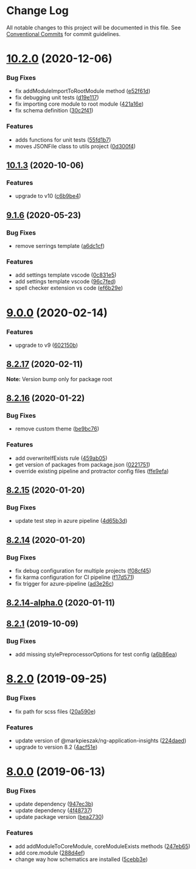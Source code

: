 # Change Log

All notable changes to this project will be documented in this file.
See [Conventional Commits](https://conventionalcommits.org) for commit guidelines.

# [10.2.0](https://github.com/ObjectivityLtd/angular-schematics/compare/v10.1.3...v10.2.0) (2020-12-06)


### Bug Fixes

* fix  addModuleImportToRootModule method ([e52f61d](https://github.com/ObjectivityLtd/angular-schematics/commit/e52f61d369652bc99a68f264758fc4a3e36c0d21))
* fix debugging unit tests ([d19e117](https://github.com/ObjectivityLtd/angular-schematics/commit/d19e117271ecc2f4b56dd931b2fd192f28f6fbd6))
* fix importing core module to root module ([421a16e](https://github.com/ObjectivityLtd/angular-schematics/commit/421a16e6168620c3063d2f6949a7deb5d3c6b0cf))
* fix schema definition ([30c2f41](https://github.com/ObjectivityLtd/angular-schematics/commit/30c2f4117eefc8a81cbe8b80447668f34c9b2d7d))


### Features

* adds functions for unit tests ([55fd1b7](https://github.com/ObjectivityLtd/angular-schematics/commit/55fd1b7ff739e2089e01ba9d1cf33aa60b6fdca2))
* moves JSONFile class to utils project ([0d300f4](https://github.com/ObjectivityLtd/angular-schematics/commit/0d300f46a414d7cd40113709bece808ff20525bd))





## [10.1.3](https://github.com/ObjectivityLtd/angular-schematics/compare/v9.1.6...v10.1.3) (2020-10-06)


### Features

* upgrade to v10 ([c6b9be4](https://github.com/ObjectivityLtd/angular-schematics/commit/c6b9be498010b6386299f07f90e9534342fdad4e))





## [9.1.6](https://github.com/ObjectivityLtd/angular-schematics/compare/v9.0.0...v9.1.6) (2020-05-23)


### Bug Fixes

* remove serrings template ([a6dc1cf](https://github.com/ObjectivityLtd/angular-schematics/commit/a6dc1cf49b1608bd7394bea48f911253ca08e866))


### Features

* add settings template vscode ([0c831e5](https://github.com/ObjectivityLtd/angular-schematics/commit/0c831e5591e1b578eb50e9eaaf4910a02a027d37))
* add settings template vscode ([96c7fed](https://github.com/ObjectivityLtd/angular-schematics/commit/96c7fed7c5e972d6b097612fc7ee1206b94f1aba))
* spell checker extension vs code ([ef6b29e](https://github.com/ObjectivityLtd/angular-schematics/commit/ef6b29e46c02995b2e3c2cd14d7ee974cde80bb7))






# [9.0.0](https://github.com/ObjectivityLtd/angular-schematics/compare/v8.2.17...v9.0.0) (2020-02-14)


### Features

* upgrade to v9 ([602150b](https://github.com/ObjectivityLtd/angular-schematics/commit/602150bd090663842368dfe5bb8cfc6020625d80))





## [8.2.17](https://github.com/ObjectivityLtd/angular-schematics/compare/v8.2.16...v8.2.17) (2020-02-11)

**Note:** Version bump only for package root





## [8.2.16](https://github.com/ObjectivityLtd/angular-schematics/compare/v8.2.15...v8.2.16) (2020-01-22)


### Bug Fixes

* remove custom theme ([be9bc76](https://github.com/ObjectivityLtd/angular-schematics/commit/be9bc76a8e6819b68f238ab100ebf0504e4c2027))


### Features

* add overwriteIfExists rule ([459ab05](https://github.com/ObjectivityLtd/angular-schematics/commit/459ab0544d208656c963edb79d8696e56df874b0))
* get version of packages from package.json ([0221751](https://github.com/ObjectivityLtd/angular-schematics/commit/0221751f1a9b2dbbf824109b164e98515a6b9062))
* override existing pipeline and protractor config files ([ffe9efa](https://github.com/ObjectivityLtd/angular-schematics/commit/ffe9efa1d93a34b3c20ce7c0ca5d43ed81e02abc))






## [8.2.15](https://github.com/ObjectivityLtd/angular-schematics/compare/v8.2.14...v8.2.15) (2020-01-20)


### Bug Fixes

* update test step in azure pipeline ([4d65b3d](https://github.com/ObjectivityLtd/angular-schematics/commit/4d65b3d65454a6cb79ddd2f3b30be969cae72e0b))





## [8.2.14](https://github.com/ObjectivityLtd/angular-schematics/compare/v8.2.14-alpha.0...v8.2.14) (2020-01-20)


### Bug Fixes

* fix debug configuration for multiple projects ([f08cf45](https://github.com/ObjectivityLtd/angular-schematics/commit/f08cf45eb3b4b82b9c22aee71eab06b847094a73))
* fix karma configuration for CI pipeline ([f17d571](https://github.com/ObjectivityLtd/angular-schematics/commit/f17d5711f83e91b91bbf11bfa40c5e956232d64b))
* fix trigger for azure-pipeline ([ad3e26c](https://github.com/ObjectivityLtd/angular-schematics/commit/ad3e26c46e76ab272dc88c2dd64e706b718e7b80))






## [8.2.14-alpha.0](https://github.com/ObjectivityLtd/angular-schematics/compare/8.2.1...v8.2.14-alpha.0) (2020-01-11)



## [8.2.1](https://github.com/ObjectivityLtd/angular-schematics/compare/8.2.0...8.2.1) (2019-10-09)


### Bug Fixes

* add missing stylePreprocessorOptions for test config ([a6b86ea](https://github.com/ObjectivityLtd/angular-schematics/commit/a6b86ea630f85e9e858cee4a815440c58102b3e9))



# [8.2.0](https://github.com/ObjectivityLtd/angular-schematics/compare/8.0.0...8.2.0) (2019-09-25)


### Bug Fixes

* fix path for scss files ([20a590e](https://github.com/ObjectivityLtd/angular-schematics/commit/20a590eb34cebdcdc00969d4cce5b9d61af3deb1))


### Features

* update version of @markpieszak/ng-application-insights ([224daed](https://github.com/ObjectivityLtd/angular-schematics/commit/224daed05f8752f39673ed93f4fde8bf7383b672))
* upgrade to version 8.2 ([4acf51e](https://github.com/ObjectivityLtd/angular-schematics/commit/4acf51e632771fa9cacd976a0c4a8717cb839362))



# [8.0.0](https://github.com/ObjectivityLtd/angular-schematics/compare/0.1.0-alpha.1...8.0.0) (2019-06-13)


### Bug Fixes

* update dependency ([947ec3b](https://github.com/ObjectivityLtd/angular-schematics/commit/947ec3b3228c281acc670763cc2a3140c6eb9d78))
* update dependency ([4f48737](https://github.com/ObjectivityLtd/angular-schematics/commit/4f48737fe4637f48dfbd300224c7a9c84bcd8c78))
* update package version ([bea2730](https://github.com/ObjectivityLtd/angular-schematics/commit/bea2730d2ccbcb8c014212c4a4a717bdc88b06db))


### Features

* add addModuleToCoreModule, coreModuleExists methods ([247eb65](https://github.com/ObjectivityLtd/angular-schematics/commit/247eb65bdb596c8a4e2a4c6285cf04e18658fca0))
* add core.module ([288d4ef](https://github.com/ObjectivityLtd/angular-schematics/commit/288d4ef0aa55b9b30f72ca713c294416017fd3e6))
* change way how schematics are installed ([5cebb3e](https://github.com/ObjectivityLtd/angular-schematics/commit/5cebb3ea051c5b3d2ae646eea47152908d365b01))
